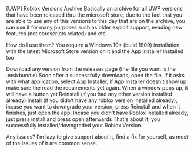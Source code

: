 [UWP] Roblox Versions Archive
Basically an archive for all UWP versions that have been released thru the microsoft store, due to the fact that you are able to use any of this versions to this day that are on the archive, you can use it for many purposes such as older exploit support, evading new features (not corescripts related) and etc.

How do I use them?
You require a Windows 10+ (build 1809) installation, with the latest Microsoft Store version on it and the App Installer installed too

Download any version from the releases page (the file you want is the .msixbundle)
Soon after it successfully downloads, open the file, if it asks with what application, select App Installer, if App Installer doesn't show up make sure the read the requirements yet again.
When a window pops up, it will have a button yet Reinstall (if you had any other version installed already) Install (if you didn't have any roblox version installed already), incase you want to downgrade your version, press Reinstall and when it finishes, just open the app. Incase you didn't have Roblox installed already, just press install and press open afterwards
That's about it, you successfully installed/downgraded your Roblox Version.

Any issues?
I'm lazy to give support about it, find a fix for yourself, as most of the issues of it are common sense.
